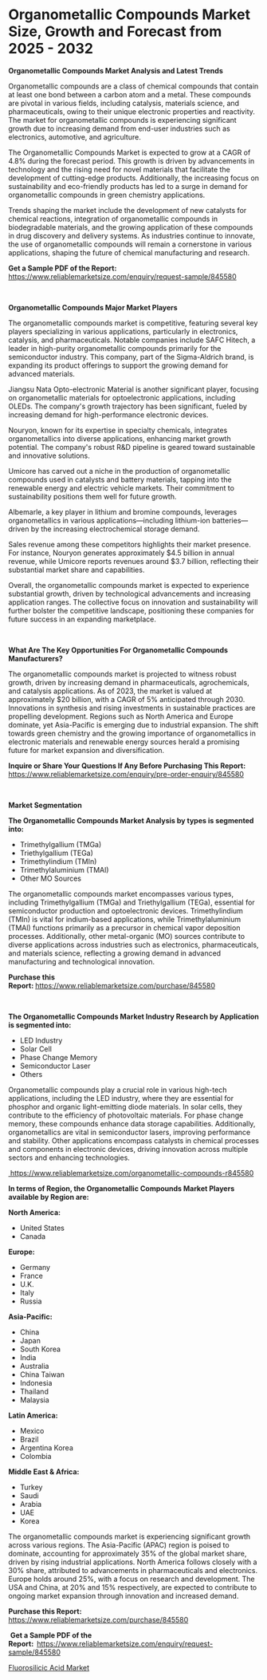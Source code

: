 <p><h1>Organometallic Compounds Market Size, Growth and Forecast from 2025 - 2032</h1></p><p><strong>Organometallic Compounds Market Analysis and Latest Trends</strong></p>
<p><p>Organometallic compounds are a class of chemical compounds that contain at least one bond between a carbon atom and a metal. These compounds are pivotal in various fields, including catalysis, materials science, and pharmaceuticals, owing to their unique electronic properties and reactivity. The market for organometallic compounds is experiencing significant growth due to increasing demand from end-user industries such as electronics, automotive, and agriculture.</p><p>The Organometallic Compounds Market is expected to grow at a CAGR of 4.8% during the forecast period. This growth is driven by advancements in technology and the rising need for novel materials that facilitate the development of cutting-edge products. Additionally, the increasing focus on sustainability and eco-friendly products has led to a surge in demand for organometallic compounds in green chemistry applications. </p><p>Trends shaping the market include the development of new catalysts for chemical reactions, integration of organometallic compounds in biodegradable materials, and the growing application of these compounds in drug discovery and delivery systems. As industries continue to innovate, the use of organometallic compounds will remain a cornerstone in various applications, shaping the future of chemical manufacturing and research.</p></p>
<p><strong>Get a Sample PDF of the Report:&nbsp;</strong> <a href="https://www.reliablemarketsize.com/enquiry/request-sample/845580?utm_campaign=3382&utm_medium=2&utm_source=Github&utm_content=ia&utm_term=31032025&utm_id=organometallic-compounds">https://www.reliablemarketsize.com/enquiry/request-sample/845580</a></p>
<p>&nbsp;</p>
<p><strong>Organometallic Compounds Major Market Players</strong></p>
<p><p>The organometallic compounds market is competitive, featuring several key players specializing in various applications, particularly in electronics, catalysis, and pharmaceuticals. Notable companies include SAFC Hitech, a leader in high-purity organometallic compounds primarily for the semiconductor industry. This company, part of the Sigma-Aldrich brand, is expanding its product offerings to support the growing demand for advanced materials.</p><p>Jiangsu Nata Opto-electronic Material is another significant player, focusing on organometallic materials for optoelectronic applications, including OLEDs. The company's growth trajectory has been significant, fueled by increasing demand for high-performance electronic devices.</p><p>Nouryon, known for its expertise in specialty chemicals, integrates organometallics into diverse applications, enhancing market growth potential. The company's robust R&D pipeline is geared toward sustainable and innovative solutions.</p><p>Umicore has carved out a niche in the production of organometallic compounds used in catalysts and battery materials, tapping into the renewable energy and electric vehicle markets. Their commitment to sustainability positions them well for future growth.</p><p>Albemarle, a key player in lithium and bromine compounds, leverages organometallics in various applications—including lithium-ion batteries—driven by the increasing electrochemical storage demand.</p><p>Sales revenue among these competitors highlights their market presence. For instance, Nouryon generates approximately $4.5 billion in annual revenue, while Umicore reports revenues around $3.7 billion, reflecting their substantial market share and capabilities.</p><p>Overall, the organometallic compounds market is expected to experience substantial growth, driven by technological advancements and increasing application ranges. The collective focus on innovation and sustainability will further bolster the competitive landscape, positioning these companies for future success in an expanding marketplace.</p></p>
<p>&nbsp;</p>
<p><strong>What Are The Key Opportunities For Organometallic Compounds Manufacturers?</strong></p>
<p><p>The organometallic compounds market is projected to witness robust growth, driven by increasing demand in pharmaceuticals, agrochemicals, and catalysis applications. As of 2023, the market is valued at approximately $20 billion, with a CAGR of 5% anticipated through 2030. Innovations in synthesis and rising investments in sustainable practices are propelling development. Regions such as North America and Europe dominate, yet Asia-Pacific is emerging due to industrial expansion. The shift towards green chemistry and the growing importance of organometallics in electronic materials and renewable energy sources herald a promising future for market expansion and diversification.</p></p>
<p><strong>Inquire or Share Your Questions If Any Before Purchasing This Report:</strong> <a href="https://www.reliablemarketsize.com/enquiry/pre-order-enquiry/845580?utm_campaign=3382&utm_medium=2&utm_source=Github&utm_content=ia&utm_term=31032025&utm_id=organometallic-compounds">https://www.reliablemarketsize.com/enquiry/pre-order-enquiry/845580</a></p>
<p>&nbsp;</p>
<p><strong>Market Segmentation</strong></p>
<p><strong>The Organometallic Compounds Market Analysis by types is segmented into:</strong></p>
<p><ul><li>Trimethylgallium (TMGa)</li><li>Triethylgallium (TEGa)</li><li>Trimethylindium (TMIn)</li><li>Trimethylaluminium (TMAl)</li><li>Other MO Sources</li></ul></p>
<p><p>The organometallic compounds market encompasses various types, including Trimethylgallium (TMGa) and Triethylgallium (TEGa), essential for semiconductor production and optoelectronic devices. Trimethylindium (TMIn) is vital for indium-based applications, while Trimethylaluminium (TMAl) functions primarily as a precursor in chemical vapor deposition processes. Additionally, other metal-organic (MO) sources contribute to diverse applications across industries such as electronics, pharmaceuticals, and materials science, reflecting a growing demand in advanced manufacturing and technological innovation.</p></p>
<p><strong>Purchase this Report:&nbsp;</strong><a href="https://www.reliablemarketsize.com/purchase/845580?utm_campaign=3382&utm_medium=2&utm_source=Github&utm_content=ia&utm_term=31032025&utm_id=organometallic-compounds">https://www.reliablemarketsize.com/purchase/845580</a></p>
<p>&nbsp;</p>
<p><strong>The Organometallic Compounds Market Industry Research by Application is segmented into:</strong></p>
<p><ul><li>LED Industry</li><li>Solar Cell</li><li>Phase Change Memory</li><li>Semiconductor Laser</li><li>Others</li></ul></p>
<p><p>Organometallic compounds play a crucial role in various high-tech applications, including the LED industry, where they are essential for phosphor and organic light-emitting diode materials. In solar cells, they contribute to the efficiency of photovoltaic materials. For phase change memory, these compounds enhance data storage capabilities. Additionally, organometallics are vital in semiconductor lasers, improving performance and stability. Other applications encompass catalysts in chemical processes and components in electronic devices, driving innovation across multiple sectors and enhancing technologies.</p></p>
<p><a href="https://www.reliablemarketsize.com/organometallic-compounds-r845580?utm_campaign=3382&utm_medium=2&utm_source=Github&utm_content=ia&utm_term=31032025&utm_id=organometallic-compounds">&nbsp;https://www.reliablemarketsize.com/organometallic-compounds-r845580</a></p>
<p><strong>In terms of Region, the Organometallic Compounds Market Players available by Region are:</strong></p>
<p>
    <p> <strong> North America: </strong>
        <ul>
            <li>United States</li>
            <li>Canada</li>
        </ul>
        </p> 
    <p> <strong> Europe: </strong>
        <ul>
            <li>Germany</li>
            <li>France</li>
            <li>U.K.</li>
            <li>Italy</li>
            <li>Russia</li>
        </ul>
        </p> 
    <p> <strong> Asia-Pacific: </strong>
        <ul>
            <li>China</li>
            <li>Japan</li>
            <li>South Korea</li>
            <li>India</li>
            <li>Australia</li>
            <li>China Taiwan</li>
            <li>Indonesia</li>
            <li>Thailand</li>
            <li>Malaysia</li>
        </ul>
        </p> 
    <p> <strong> Latin America: </strong>
        <ul>
            <li>Mexico</li>
            <li>Brazil</li>
            <li>Argentina Korea</li>
            <li>Colombia</li>
        </ul>
        </p> 
    <p> <strong> Middle East & Africa: </strong>
        <ul>
            <li>Turkey</li>
            <li>Saudi</li>
            <li>Arabia</li>
            <li>UAE</li>
            <li>Korea</li>
        </ul>
    </p>
    </p>
<p><p>The organometallic compounds market is experiencing significant growth across various regions. The Asia-Pacific (APAC) region is poised to dominate, accounting for approximately 35% of the global market share, driven by rising industrial applications. North America follows closely with a 30% share, attributed to advancements in pharmaceuticals and electronics. Europe holds around 25%, with a focus on research and development. The USA and China, at 20% and 15% respectively, are expected to contribute to ongoing market expansion through innovation and increased demand.</p></p>
<p><strong>Purchase this Report: </strong><a href="https://www.reliablemarketsize.com/purchase/845580?utm_campaign=3382&utm_medium=2&utm_source=Github&utm_content=ia&utm_term=31032025&utm_id=organometallic-compounds">https://www.reliablemarketsize.com/purchase/845580</a></p>
<p>&nbsp;<strong>Get a Sample PDF of the Report:&nbsp;&nbsp;</strong><a href="https://www.reliablemarketsize.com/enquiry/request-sample/845580?utm_campaign=3382&utm_medium=2&utm_source=Github&utm_content=ia&utm_term=31032025&utm_id=organometallic-compounds">https://www.reliablemarketsize.com/enquiry/request-sample/845580</a></p>
<p><strong></strong></p>
<p><p><a href="https://github.com/belhejmawoue/Market-Research-Report-List-1/blob/main/fluorosilicic-acid-market.md?utm_campaign=3382&utm_medium=2&utm_source=Github&utm_content=ia&utm_term=31032025&utm_id=organometallic-compounds">Fluorosilicic Acid Market</a></p></p>